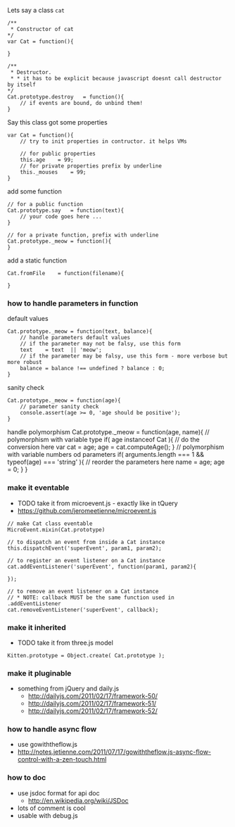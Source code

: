 Lets say a class ```cat```

```
/**
 * Constructor of cat
*/
var Cat = function(){
	
}

/**
 * Destructor.
 * * it has to be explicit because javascript doesnt call destructor by itself
*/
Cat.prototype.destroy	= function(){
	// if events are bound, do unbind them!
}
```

Say this class got some properties

```
var Cat = function(){
	// try to init properties in contructor. it helps VMs
	
	// for public properties
	this.age	= 99;
	// for private properties prefix by underline
	this._mouses	= 99;
}
```

add some function

```
// for a public function
Cat.prototype.say	= function(text){
	// your code goes here ...
}
```

```
// for a private function, prefix with underline
Cat.prototype._meow	= function(){
}
```

add a static function 
```
Cat.fromFile	= function(filename){
	
}
```

### how to handle parameters in function

default values
```
Cat.prototype._meow	= function(text, balance){
	// handle parameters default values
	// if the parameter may not be falsy, use this form
	text	= text	|| 'meow';
	// if the parameter may be falsy, use this form - more verbose but more robust
	balance	= balance !== undefined ? balance : 0;
}
```

sanity check
```
Cat.prototype._meow	= function(age){
	// parameter sanity check
	console.assert(age >= 0, 'age should be positive');
}
```

handle polymorphism
Cat.prototype._meow	= function(age, name){
	// polymorphism with variable type
	if( age instanceof Cat ){
		// do the conversion here
		var cat = age;
		age	= cat.computeAge();
	}
	// polymorphism with variable numbers od parameters
	if( arguments.length === 1 && typeof(age) === 'string' ){
		// reorder the parameters here
		name	= age;
		age	= 0;
	}
}

### make it eventable
* TODO take it from microevent.js - exactly like in tQuery
* https://github.com/jeromeetienne/microevent.js

```
// make Cat class eventable
MicroEvent.mixin(Cat.prototype)
```

```
// to dispatch an event from inside a Cat instance
this.dispatchEvent('superEvent', param1, param2);
```

```
// to register an event listener on a Cat instance
cat.addEventListener('superEvent', function(param1, param2){
	
});
```

```
// to remove an event listener on a Cat instance
// * NOTE: callback MUST be the same function used in .addEventListener
cat.removeEventListener('superEvent', callback);
```

### make it inherited
* TODO take it from three.js model

```
Kitten.prototype = Object.create( Cat.prototype );
```

### make it pluginable
* something from jQuery and daily.js
  * http://dailyjs.com/2011/02/17/framework-50/
  * http://dailyjs.com/2011/02/17/framework-51/
  * http://dailyjs.com/2011/02/17/framework-52/

### how to handle async flow
* use gowiththeflow.js
* http://notes.jetienne.com/2011/07/17/gowiththeflow.js-async-flow-control-with-a-zen-touch.html

### how to doc
* use jsdoc format for api doc
  * http://en.wikipedia.org/wiki/JSDoc
* lots of comment is cool
* usable with debug.js



